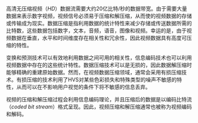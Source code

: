 高清无压缩视频（*HD*）数据流需要大约20亿比特/秒的数据带宽。由于需要大量数据来表示数字视频，视频信号必须易于压缩和解压缩，从而使的视频数据的存储或传输成为现实。数据压缩是指利用数据的统计特性来减少存储或传送数据所需的比特数，这些数据包括数字，文本，音频，语音，图像和视频。幸运的是，由于视频数据在垂直，水平和时间维度存在相关性和冗余性，因此视频数据具有高度可压缩的特性。

变换和预测技术可以有效地利用数据之间可用的相关性，信息编码技术也可以利用视频数据中存在的这些统计特性。数据压缩技术可以是无损的，因此数据解压缩时能够精确的重建原始数据。然而，在视频数据压缩领域，通常会采用有损压缩技术。有损压缩的技术利用了HVS对某些色彩损失和特殊类型的噪声不敏感的特性，从而可以在不影响用户视觉的条件下将不敏感的信息丢弃。

视频的压缩和解压缩过程会利用信息编码理论，并且压缩后的数据是以编码比特流（*coded bit stream*）格式呈现。因此，视频压缩和解压缩通常也被称为视频编码和解码。
